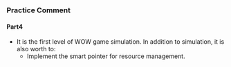 ### Practice Comment

#### Part4
+ It is the first level of WOW game simulation. In addition to simulation, it is also worth to:
  + Implement the smart pointer for resource management.  

